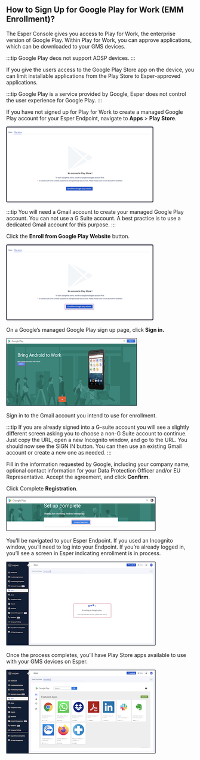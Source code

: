 ## How to Sign Up for Google Play for Work (EMM Enrollment)?

  

The Esper Console gives you access to Play for Work, the enterprise version of Google Play. Within Play for Work, you can approve applications, which can be downloaded to your GMS devices.

  
:::tip
Google Play deos not support AOSP devices.
:::

  

If you give the users access to the Google Play Store app on the device, you can limit installable applications from the Play Store to Esper-approved applications.

  

:::tip
Google Play is a service provided by Google, Esper does not control the user experience for Google Play.
:::
  

If you have not signed up for Play for Work to create a managed Google Play account for your Esper Endpoint, navigate to **Apps** > **Play Store**.

  

![Create a managed Google Play account](./images/signup/1-createaccount.png)

  

:::tip
You will need a Gmail account to create your managed Google Play account. You can not use a G Suite account. A best practice is to use a dedicated Gmail account for this purpose.
:::

Click the **Enroll from Google Play Website** button.

![Google Play Website button](./images/signup/2-createButton.png)

On a Google’s managed Google Play sign up page, click **Sign in.**

![Sign-up](./images/signup/3-signin.png)

Sign in to the Gmail account you intend to use for enrollment.

:::tip
If you are already signed into a G-suite account you will see a slightly different screen asking you to choose a non-G Suite account to continue. Just copy the URL, open a new Incognito window, and go to the URL. You should now see the SIGN IN button. You can then use an existing Gmail account or create a new one as needed.
:::

Fill in the information requested by Google, including your company name, optional contact information for your Data Protection Officer and/or EU Representative. Accept the agreement, and click **Confirm**.

Click Complete **Registration**.

![Registeration](./images/signup/4-complete.png)

You’ll be navigated to your Esper Endpoint. If you used an Incognito window, you’ll need to log into your Endpoint. If you’re already logged in, you’ll see a screen in Esper indicating enrollment is in process.

![Log-in screen](./images/signup/5-enrolling.png)

Once the process completes, you’ll have Play Store apps available to use with your GMS devices on Esper.

![Play Store screen](./images/signup/6-googleplay.png)